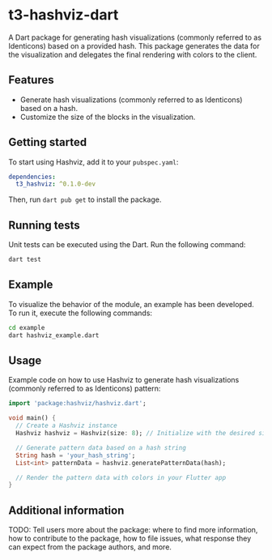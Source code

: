 # t3-hashviz-dart
A Dart package for generating hash visualizations (commonly referred to as Identicons) based on a provided hash. This package generates the data for the visualization and delegates the final rendering with colors to the client.

## Features
- Generate hash visualizations (commonly referred to as Identicons) based on a hash.
- Customize the size of the blocks in the visualization.

## Getting started
To start using Hashviz, add it to your `pubspec.yaml`:
```yaml
dependencies:
  t3_hashviz: ^0.1.0-dev
```

Then, run `dart pub get` to install the package.

## Running tests
Unit tests can be executed using the Dart. Run the following command:
```bash
dart test
```
## Example
To visualize the behavior of the module, an example has been developed. To run it, execute the following commands:
```bash
cd example
dart hashviz_example.dart
```

## Usage
Example code on how to use Hashviz to generate hash visualizations (commonly referred to as Identicons) pattern:

```dart
import 'package:hashviz/hashviz.dart';

void main() {
  // Create a Hashviz instance
  Hashviz hashviz = Hashviz(size: 8); // Initialize with the desired size

  // Generate pattern data based on a hash string
  String hash = 'your_hash_string';
  List<int> patternData = hashviz.generatePatternData(hash);

  // Render the pattern data with colors in your Flutter app
}
```

## Additional information
TODO: Tell users more about the package: where to find more information, how to contribute to the package, how to file issues, what response they can expect from the package authors, and more.
